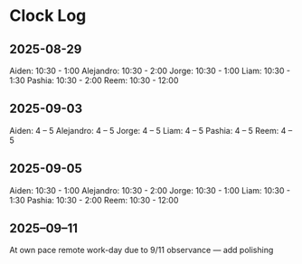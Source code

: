 # Clock Log

<!-- IMPLEMENTED CORE FEATURES -->
## 2025-08-29
Aiden: 10:30 - 1:00
Alejandro: 10:30 - 2:00
Jorge: 10:30 - 1:00
Liam: 10:30 - 1:30
Pashia: 10:30 - 2:00
Reem: 10:30 - 12:00


## 2025-09-03
Aiden: 4 – 5
Alejandro: 4 – 5
Jorge: 4 – 5
Liam: 4 – 5
Pashia: 4 – 5
Reem: 4 – 5

## 2025-09-05
Aiden: 10:30 - 1:00
Alejandro: 10:30 - 2:00
Jorge: 10:30 - 1:00
Liam: 10:30 - 1:30
Pashia: 10:30 - 2:00
Reem: 10:30 - 12:00

## 2025–09–11
At own pace remote work-day due to 9/11 observance — add polishing